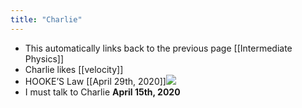 ```yaml
---
title: "Charlie"
---
```


- This automatically links back to the previous page [[Intermediate Physics]]<span id='f2J3LAjAe'/>
- Charlie likes [[velocity]]<span id='KuMKfVref'/>
- HOOKE’S Law [[April 29th, 2020]]![](https://firebasestorage.googleapis.com/v0/b/firescript-577a2.appspot.com/o/imgs%2Fapp%2FLearn2020zettelkasten%2FwiI7ItL78v?alt=media&token=cdc23343-a550-4a64-8ef4-d7e0e09466df)<span id='yLuINfTg4'/>
- I must talk to Charlie **April 15th, 2020**<span id='RNXxGhQN2'/>
